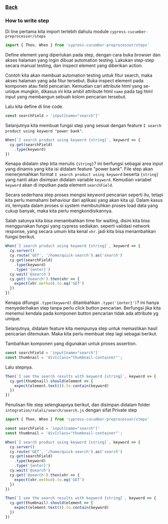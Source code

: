 ### [Back](./docs/Step_Definition.md)

### How to write step

Di line pertama kita import terlebih dahulu module `cypress-cucumber-preprocessor/steps`

```js
import { Then, When } from 'cypress-cucumber-preprocessor/steps'
```

Define element yang diperlukan pada step, dengan cara buka browser dan akses halaman yang ingin dibuat automation testing. 
Lakukan step-step secara manual testing, dan inspect element yang diberikan action.

Contoh kita akan membuat automation testing untuk fitur search, maka akses halaman yang ada fitur tersebut. Buka inspect element pada komponen atau field pencarian.
Kemudian cari attribute html yang se-unique mungkin, dikasus ini kita ambil attribute html `name` pada tag html input yang membangun sebuah kolom pencarian tersebut.

Lalu kita define di line code.
```js
const searchField = 'input[name="search"]'
```

Selanjutnya kita membuat fungsi step yang sesuai dengan feature `I search product using keyword "power bank"`.
```js
When(`I search product using keyword {string}`, keyword => {
  cy.get(searchField)
    .type(keyword)
})
```

Kenapa didalam step kita menulis `{string}`? ini berfungsi sebagai area input yang dinamis yang kita isi didalam feature "power bank". 
File step akan menerjemahkan format `I search product using keyword` beserta `{string}` yang nanti akan disimpan didalam variable `keyword`.
Kemudian variabel `keyword` akan di inputkan pada element `searchField`.

Secara sederhana step proses mengisi keyword pencarian seperti itu, tetapi kita perlu memahami behaviour dari aplikasi yang akan kita uji.
Dalam kasus ini, ternyata dalam proses si system membutuhkan proses load data yang cukup banyak, maka kita perlu mengkondisikannya.

Salah satunya kita bisa menambahkan time for waiting, disini kita bisa menggunakan fungsi yang cypress sediakan. 
seperti validasi network response, yang secara umum kita kenal `xhr`. jadi kita bisa menambahkan fungsi berikut.

```js
When(`I search product using keyword {string}`, keyword => {
  cy.server()
  cy.route('GET', '/home/quick-search').as('search')
  cy.get(searchField)
    .type(keyword)
    .type('{enter}')
  cy.wait('@search')
  cy.get('@search').then(xhr => {
    expect(xhr.method).to.eq('GET')
  })
})
```

Kenapa difungsi `.type(keyword)` ditambahkan `.type('{enter}')`? ini hanya menyederhakan step tanpa perlu click button pencarian. 
Berfungsi jika kita menemui kendala pada komponen button pencarian tidak ada attribute yg unique.

Selanjutnya, didalam feature kita mempunya step untuk memastikan hasil pencarian ditemukan. Maka kita perlu membuat step lagi sebagai berikut.

Tambahkan komponen yang digunakan untuk proses assertion.
```js
const searchField = 'input[name="search"]'
const thumbnail = 'div[class="thumbnail-container"';
```

Lalu stepnya.
```js
Then(`I see the search results with keyword {string}`, keyword => {
  cy.get(thumbnail).should(element => {
    expect(element.text()).to.contain(keyword)
  })
})
```

Penulisan file step selengkapnya berikut, dan disimpan didalam folder `integration/ralali/search/search.js` dengan sifat Private step
```js
import { Then, When } from 'cypress-cucumber-preprocessor/steps'

const searchField = 'input[name="search"]'
const thumbnail = 'div[class="thumbnail-container"';

When(`I search product using keyword {string}`, keyword => {
  cy.server()
  cy.route('GET', '/home/quick-search').as('search')
  cy.get(searchField)
    .type(keyword)
    .type('{enter}')
  cy.wait('@search')
  cy.get('@search').then(xhr => {
    expect(xhr.method).to.eq('GET')
  })
})

Then(`I see the search results with keyword {string}`, keyword => {
  cy.get(thumbnail).should(element => {
    expect(element.text()).to.contain(keyword)
  })
})
```
